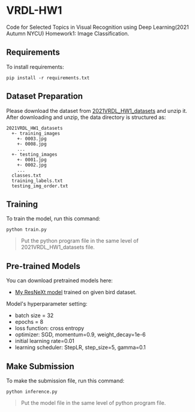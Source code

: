 # VRDL-HW1

Code for Selected Topics in Visual Recognition using Deep Learning(2021 Autumn NYCU) Homework1: Image Classification. 

## Requirements

To install requirements:

```setup
pip install -r requirements.txt
```
## Dataset Preparation

Please download the dataset from [2021VRDL_HW1_datasets](https://competitions.codalab.org/my/datasets/download/83f7141a-641e-4e32-8d0c-42b482457836) and unzip it.
After downloading and unzip, the data directory is structured as:
```
2021VRDL_HW1_datasets
  +- training_images
    +- 0003.jpg
    +- 0008.jpg
    ...
  +- testing_images
    +- 0001.jpg
    +- 0002.jpg
    ...
  classes.txt
  training_labels.txt
  testing_img_order.txt
```

## Training 

To train the model, run this command:

```train
python train.py
```

> Put the python program file in the same level of 2021VRDL_HW1_datasets file.



## Pre-trained Models

You can download pretrained models here:

- [My ResNeXt model](https://drive.google.com/file/d/1f2qEE8EBa4MswRK1tpyeCg0uMaOOv166/view?usp=sharing) trained on given bird dataset.
  

Model's hyperparameter setting:

-  batch size = 32
-  epochs = 8
-  loss function: cross entropy
-  optimizer: SGD, momentum=0.9, weight_decay=1e-6
-  initial learning rate=0.01
-  learning scheduler: StepLR, step_size=5, gamma=0.1


## Make Submission

To make the submission file, run this command:

```inference
python inference.py
```
> Put the model file in the same level of python program file.
